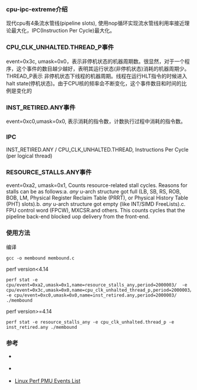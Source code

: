 ### cpu-ipc-extreme介绍

现代cpu有4条流水管线(pipeline slots), 使用nop循环实现流水管线利用率接近理论最大化，IPC(Instruction Per Cycle)最大化。

### CPU_CLK_UNHALTED.THREAD_P事件

event=0x3c, umask=0x0，表示非停机状态的机器周期数。很显然，对于一个程序，这个事件的数目越少越好，表明其运行状态(非停机状态)消耗的机器周期少。 THREAD_P表示 非停机状态下线程的机器周期。线程在运行HLT指令的时候进入halt state(停机状态)。由于CPU核的频率会不断变化，这个事件数目和时间的比例是变化的

### INST_RETIRED.ANY事件
event=0xc0,umask=0x0, 表示消耗的指令数，计数执行过程中消耗的指令数。

### IPC
INST_RETIRED.ANY / CPU_CLK_UNHALTED.THREAD, Instructions Per Cycle (per logical thread)

### RESOURCE_STALLS.ANY事件
event=0xa2, umask=0x1, Counts resource-related stall cycles. Reasons for stalls can be as follows:a. *any* u-arch structure got full (LB, SB, RS, ROB, BOB, LM, Physical Register Reclaim Table (PRRT), or Physical History Table (PHT) slots).b. *any* u-arch structure got empty (like INT/SIMD FreeLists).c. FPU control word (FPCW), MXCSR.and others. This counts cycles that the pipeline back-end blocked uop delivery from the front-end.

### 使用方法

编译
```
gcc -o membound membound.c
```

perf version<4.14
```
perf stat -e cpu/event=0xa2,umask=0x1,name=resource_stalls_any,period=2000003/  -e cpu/event=0x3c,umask=0x0,name=cpu_clk_unhalted_thread_p,period=2000003/ -e cpu/event=0xc0,umask=0x0,name=inst_retired.any,period=2000003/ ./membound
```

perf version>=4.14
```
perf stat -e resource_stalls_any -e cpu_clk_unhalted.thread_p -e inst_retired.any ./membound
```

### 参考
- [](https://software.intel.com/en-us/vtune-amplifier-help-tuning-applications-using-a-top-down-microarchitecture-analysis-method)

- [](https://yq.aliyun.com/articles/465499)

 * [Linux Perf PMU Events List](https://elixir.bootlin.com/linux/latest/source/tools/perf/pmu-events/arch/x86)
